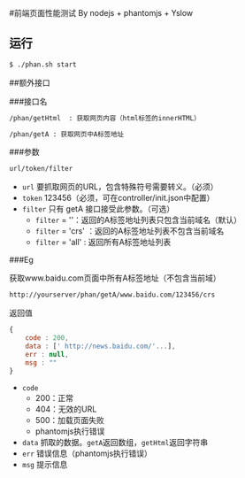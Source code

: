 #前端页面性能测试
By nodejs + phantomjs + Yslow

## 运行

```bash
$ ./phan.sh start
```

##额外接口

###接口名

```bash
/phan/getHtml  : 获取网页内容（html标签的innerHTML）
```

```bash
/phan/getA : 获取网页中A标签地址
```

###参数

```bash
url/token/filter
```

* `url` 要抓取网页的URL，包含特殊符号需要转义。（必须）
* `token` 123456（必须，可在controller/init.json中配置）
* `filter` 只有 getA 接口接受此参数。（可选）
    * `filter` = ''：返回的A标签地址列表只包含当前域名（默认）
    * `filter` = 'crs' ：返回的A标签地址列表不包含当前域名
    * `filter` = 'all' : 返回所有A标签地址列表

###Eg

获取www.baidu.com页面中所有A标签地址（不包含当前域）

```bash
http://yourserver/phan/getA/www.baidu.com/123456/crs
```

返回值

```js
{
    code : 200,
    data : [' http://news.baidu.com/'...],
    err : null,
    msg : ""
}
```

* `code`
    * 200：正常
    * 404：无效的URL
    * 500：加载页面失败
    * phantomjs执行错误
* `data` 抓取的数据。`getA`返回数组，`getHtml`返回字符串
* `err` 错误信息（phantomjs执行错误）
* `msg` 提示信息
